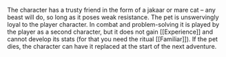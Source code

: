 The character has a trusty friend in the form of a jakaar or mare cat – any beast will do, so long as it poses weak resistance. The pet is unswervingly loyal to the player character. In combat and problem-solving it is played by the player as a second character, but it does not gain [[Experience]] and cannot develop its stats (for that you need the ritual [[Familiar]]). If the pet dies, the character can have it replaced at the start of the next adventure.